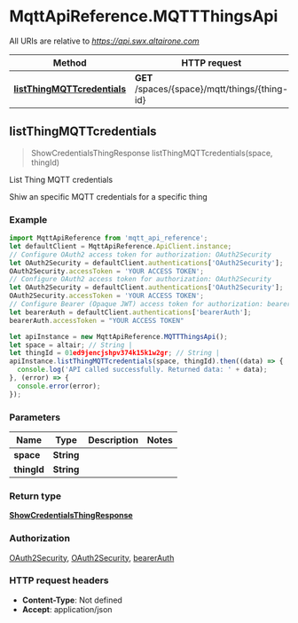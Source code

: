 # MqttApiReference.MQTTThingsApi

All URIs are relative to *https://api.swx.altairone.com*

Method | HTTP request | Description
------------- | ------------- | -------------
[**listThingMQTTcredentials**](MQTTThingsApi.md#listThingMQTTcredentials) | **GET** /spaces/{space}/mqtt/things/{thing-id} | List Thing MQTT credentials



## listThingMQTTcredentials

> ShowCredentialsThingResponse listThingMQTTcredentials(space, thingId)

List Thing MQTT credentials

Shiw an specific MQTT credentials for a specific thing

### Example

```javascript
import MqttApiReference from 'mqtt_api_reference';
let defaultClient = MqttApiReference.ApiClient.instance;
// Configure OAuth2 access token for authorization: OAuth2Security
let OAuth2Security = defaultClient.authentications['OAuth2Security'];
OAuth2Security.accessToken = 'YOUR ACCESS TOKEN';
// Configure OAuth2 access token for authorization: OAuth2Security
let OAuth2Security = defaultClient.authentications['OAuth2Security'];
OAuth2Security.accessToken = 'YOUR ACCESS TOKEN';
// Configure Bearer (Opaque JWT) access token for authorization: bearerAuth
let bearerAuth = defaultClient.authentications['bearerAuth'];
bearerAuth.accessToken = "YOUR ACCESS TOKEN"

let apiInstance = new MqttApiReference.MQTTThingsApi();
let space = altair; // String | 
let thingId = 01ed9jencjshpv374k15k1w2gr; // String | 
apiInstance.listThingMQTTcredentials(space, thingId).then((data) => {
  console.log('API called successfully. Returned data: ' + data);
}, (error) => {
  console.error(error);
});

```

### Parameters


Name | Type | Description  | Notes
------------- | ------------- | ------------- | -------------
 **space** | **String**|  | 
 **thingId** | **String**|  | 

### Return type

[**ShowCredentialsThingResponse**](ShowCredentialsThingResponse.md)

### Authorization

[OAuth2Security](../README.md#OAuth2Security), [OAuth2Security](../README.md#OAuth2Security), [bearerAuth](../README.md#bearerAuth)

### HTTP request headers

- **Content-Type**: Not defined
- **Accept**: application/json

